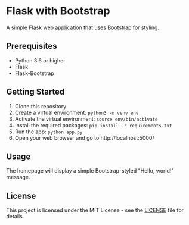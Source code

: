 # Flask with Bootstrap

A simple Flask web application that uses Bootstrap for styling.

## Prerequisites

- Python 3.6 or higher
- Flask
- Flask-Bootstrap

## Getting Started

1. Clone this repository
2. Create a virtual environment: `python3 -m venv env`
3. Activate the virtual environment: `source env/bin/activate`
4. Install the required packages: `pip install -r requirements.txt`
5. Run the app: `python app.py`
6. Open your web browser and go to http://localhost:5000/

## Usage

The homepage will display a simple Bootstrap-styled "Hello, world!" message.

## License

This project is licensed under the MIT License - see the [LICENSE](LICENSE) file for details.
